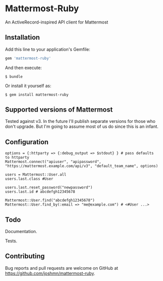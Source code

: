 # Mattermost-Ruby

An ActiveRecord-inspired API client for Mattermost

## Installation

Add this line to your application's Gemfile:

```ruby
gem 'mattermost-ruby'
```

And then execute:

    $ bundle

Or install it yourself as:

    $ gem install mattermost-ruby

## Supported versions of Mattermost

Tested against v3. In the future I'll publish separate versions for those who don't upgrade. But I'm going to assume most of us do since this is an infant.

## Configuration

```
options = {:httparty => {:debug_output => $stdout} } # pass defaults to httparty
Mattermost.connect("apiuser", "apipassword", "https://mattermost.example.com/api/v3", "default_team_name", options)

users = Mattermost::User.all
users.last.class #User

users.last.reset_password("newpassword")
users.last.id # abcdefgh12345678

Mattermost::User.find("abcdefgh12345678") 
Mattermost::User.find_by(:email => "me@example.com") # <#User ...> 
```

## Todo

Documentation.

Tests.

## Contributing

Bug reports and pull requests are welcome on GitHub at https://github.com/joshmn/mattermost-ruby.

